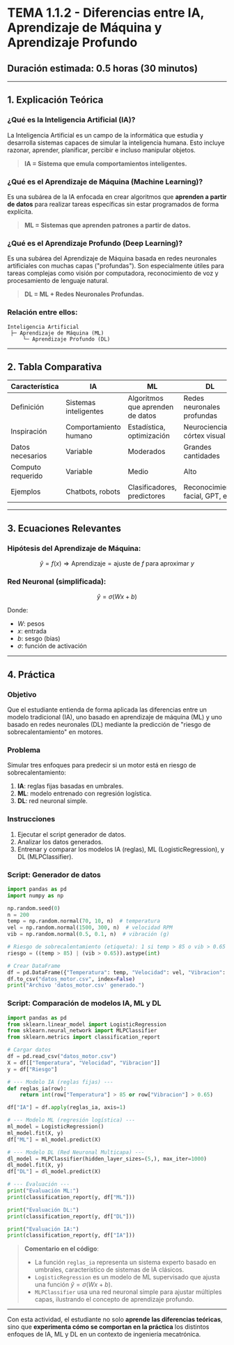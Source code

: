 # TEMA 1.1.2 - Diferencias entre IA, Aprendizaje de Máquina y Aprendizaje Profundo

## Duración estimada: 0.5 horas (30 minutos)

---

## 1. Explicación Teórica

### ¿Qué es la Inteligencia Artificial (IA)?

La Inteligencia Artificial es un campo de la informática que estudia y desarrolla sistemas capaces de simular la inteligencia humana. Esto incluye razonar, aprender, planificar, percibir e incluso manipular objetos.

> **IA = Sistema que emula comportamientos inteligentes.**

### ¿Qué es el Aprendizaje de Máquina (Machine Learning)?

Es una subárea de la IA enfocada en crear algoritmos que **aprenden a partir de datos** para realizar tareas específicas sin estar programados de forma explícita.

> **ML = Sistemas que aprenden patrones a partir de datos.**

### ¿Qué es el Aprendizaje Profundo (Deep Learning)?

Es una subárea del Aprendizaje de Máquina basada en redes neuronales artificiales con muchas capas ("profundas"). Son especialmente útiles para tareas complejas como visión por computadora, reconocimiento de voz y procesamiento de lenguaje natural.

> **DL = ML + Redes Neuronales Profundas.**

### Relación entre ellos:

```plaintext
Inteligencia Artificial
 ├─ Aprendizaje de Máquina (ML)
     └─ Aprendizaje Profundo (DL)
```

---

## 2. Tabla Comparativa

| Característica    | IA                    | ML                               | DL                               |
| ----------------- | --------------------- | -------------------------------- | -------------------------------- |
| Definición        | Sistemas inteligentes | Algoritmos que aprenden de datos | Redes neuronales profundas       |
| Inspiración       | Comportamiento humano | Estadística, optimización        | Neurociencia, córtex visual      |
| Datos necesarios  | Variable              | Moderados                        | Grandes cantidades               |
| Computo requerido | Variable              | Medio                            | Alto                             |
| Ejemplos          | Chatbots, robots      | Clasificadores, predictores      | Reconocimiento facial, GPT, etc. |

---

## 3. Ecuaciones Relevantes

### Hipótesis del Aprendizaje de Máquina:

$$
\hat{y} = f(x) \Rightarrow \text{Aprendizaje} = \text{ajuste de } f \text{ para aproximar } y
$$

### Red Neuronal (simplificada):

$$
\hat{y} = \sigma(Wx + b)
$$

Donde:

* $W$: pesos
* $x$: entrada
* $b$: sesgo (bias)
* $\sigma$: función de activación

---

## 4. Práctica

### Objetivo

Que el estudiante entienda de forma aplicada las diferencias entre un modelo tradicional (IA), uno basado en aprendizaje de máquina (ML) y uno basado en redes neuronales (DL) mediante la predicción de "riesgo de sobrecalentamiento" en motores.

### Problema

Simular tres enfoques para predecir si un motor está en riesgo de sobrecalentamiento:

1. **IA**: reglas fijas basadas en umbrales.
2. **ML**: modelo entrenado con regresión logística.
3. **DL**: red neuronal simple.

### Instrucciones

1. Ejecutar el script generador de datos.
2. Analizar los datos generados.
3. Entrenar y comparar los modelos IA (reglas), ML (LogisticRegression), y DL (MLPClassifier).

### Script: Generador de datos

```python
import pandas as pd
import numpy as np

np.random.seed(0)
n = 200
temp = np.random.normal(70, 10, n)  # temperatura
vel = np.random.normal(1500, 300, n)  # velocidad RPM
vib = np.random.normal(0.5, 0.1, n)  # vibración (g)

# Riesgo de sobrecalentamiento (etiqueta): 1 si temp > 85 o vib > 0.65
riesgo = ((temp > 85) | (vib > 0.65)).astype(int)

# Crear DataFrame
df = pd.DataFrame({"Temperatura": temp, "Velocidad": vel, "Vibracion": vib, "Riesgo": riesgo})
df.to_csv("datos_motor.csv", index=False)
print("Archivo 'datos_motor.csv' generado.")
```

### Script: Comparación de modelos IA, ML y DL

```python
import pandas as pd
from sklearn.linear_model import LogisticRegression
from sklearn.neural_network import MLPClassifier
from sklearn.metrics import classification_report

# Cargar datos
df = pd.read_csv("datos_motor.csv")
X = df[["Temperatura", "Velocidad", "Vibracion"]]
y = df["Riesgo"]

# --- Modelo IA (reglas fijas) ---
def reglas_ia(row):
    return int(row["Temperatura"] > 85 or row["Vibracion"] > 0.65)

df["IA"] = df.apply(reglas_ia, axis=1)

# --- Modelo ML (regresión logística) ---
ml_model = LogisticRegression()
ml_model.fit(X, y)
df["ML"] = ml_model.predict(X)

# --- Modelo DL (Red Neuronal Multicapa) ---
dl_model = MLPClassifier(hidden_layer_sizes=(5,), max_iter=1000)
dl_model.fit(X, y)
df["DL"] = dl_model.predict(X)

# --- Evaluación ---
print("Evaluación ML:")
print(classification_report(y, df["ML"]))

print("Evaluación DL:")
print(classification_report(y, df["DL"]))

print("Evaluación IA:")
print(classification_report(y, df["IA"]))
```

> **Comentario en el código**:
>
> * La función `reglas_ia` representa un sistema experto basado en umbrales, característico de sistemas de IA clásicos.
> * `LogisticRegression` es un modelo de ML supervisado que ajusta una función $\hat{y} = \sigma(Wx + b)$.
> * `MLPClassifier` usa una red neuronal simple para ajustar múltiples capas, ilustrando el concepto de aprendizaje profundo.

---

Con esta actividad, el estudiante no solo **aprende las diferencias teóricas**, sino que **experimenta cómo se comportan en la práctica** los distintos enfoques de IA, ML y DL en un contexto de ingeniería mecatrónica.

